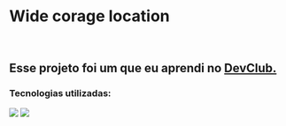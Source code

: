<h1>Wide corage location</h1>
<br>

<h2>Esse projeto foi um que eu aprendi no <a href="https://rodolfomori.com.br/devclub">DevClub.</a></h2>

<h3>Tecnologias utilizadas:</h3>
<img src="https://img.shields.io/badge/HTML5-E34F26?style=for-the-badge&logo=html5&logoColor=white"/>
<img src="https://img.shields.io/badge/CSS3-1572B6?style=for-the-badge&logo=css3&logoColor=white" />

